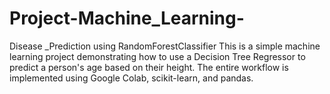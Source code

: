 # Project-Machine_Learning-
Disease _Prediction using RandomForestClassifier
This is a simple machine learning project demonstrating how to use a Decision Tree Regressor to predict a person's age based on their height. The entire workflow is implemented using Google Colab, scikit-learn, and pandas.

